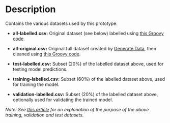 # Description
Contains the various datasets used by this prototype.

- __all-labelled.csv:__
Original dataset (see below) labelled using [this Groovy code](https://github.com/Peter-Martin/mobile-subscribers/blob/master/prepare-data/src/Label.groovy).

- __all-original.csv:__
Original full dataset created by [Generate Data](http://generatedata.com/), then cleaned using [this Groovy code](https://github.com/Peter-Martin/mobile-subscribers/blob/master/prepare-data/src/Clean.groovy).

- __test-labelled.csv:__
Subset (20%) of the labelled dataset above, used for testing model predictions.

- __training-labelled.csv:__
Subset (60%) of the labelled dataset above, used for training the model.

- __validation-labelled.csv:__
Subset (20%) of the labelled dataset above, optionally used for validating the trained model.

*Note: See [this article](https://towardsdatascience.com/train-validation-and-test-sets-72cb40cba9e7) for an
explanation of the purpose of the above training, validation and test datasets.*

